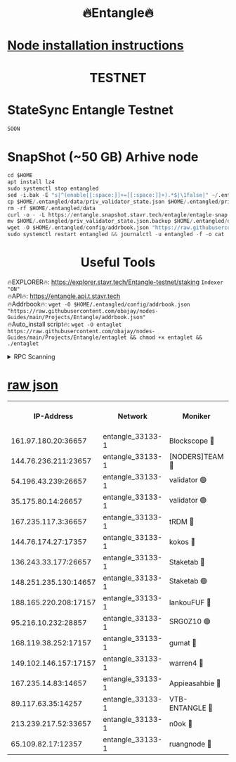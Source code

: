 <h1 align="center"> 🔥Entangle🔥</h1>

[Node installation instructions](https://github.com/obajay/nodes-Guides/tree/main/Projects/Entangle)
=

<h1 align="center"> TESTNET</h1>

# StateSync Entangle Testnet
```python
SOON
```
# SnapShot (~50 GB) Arhive node
```python
cd $HOME
apt install lz4
sudo systemctl stop entangled
sed -i.bak -E "s|^(enable[[:space:]]+=[[:space:]]+).*$|\1false|" ~/.entangled/config/config.toml
cp $HOME/.entangled/data/priv_validator_state.json $HOME/.entangled/priv_validator_state.json.backup
rm -rf $HOME/.entangled/data
curl -o - -L https://entangle.snapshot.stavr.tech/entagle/entagle-snap.tar.lz4 | lz4 -c -d - | tar -x -C $HOME/.entangled --strip-components 2
mv $HOME/.entangled/priv_validator_state.json.backup $HOME/.entangled/data/priv_validator_state.json
wget -O $HOME/.entangled/config/addrbook.json "https://raw.githubusercontent.com/obajay/nodes-Guides/main/Projects/Entangle/addrbook.json"
sudo systemctl restart entangled && journalctl -u entangled -f -o cat
```
 <h1 align="center"> Useful Tools</h1>
 
🔥EXPLORER🔥: https://explorer.stavr.tech/Entangle-testnet/staking        `Indexer "ON"` \
🔥API🔥:      https://entangle.api.t.stavr.tech \
🔥Addrbook🔥: ```wget -O $HOME/.entangled/config/addrbook.json "https://raw.githubusercontent.com/obajay/nodes-Guides/main/Projects/Entangle/addrbook.json"``` \
🔥Auto_install script🔥:  `wget -O entaglet https://raw.githubusercontent.com/obajay/nodes-Guides/main/Projects/Entangle/entaglet && chmod +x entaglet && ./entaglet`


<details>
<summary>RPC Scanning</summary>

<h2 align="center"> We scan nodes in real time every 4 hours. And we provide the final result of RPC endpoints.
We cannot influence the operation of these nodes in any way. </h2>


```python
If Voting Power is higher than 0 --> then the Node is a validator of the network and may be subject to attack and be a potential threat to the chain.
```
```python
We marked such validators with a red symbol
```

</details>

[raw json](https://rpc-check.entangt.stavr.tech/entangt/rpc-entangt-result.json)
=


<table><tr><th>IP-Address</th><th>Network</th><th>Moniker</th><th>Latest Block Height</th><th>Earliest Block Height</th><th>Catching Up</th><th>Tx Index</th><th>Voting Power</th><th>Scan Time</th></tr><tr><td>161.97.180.20:36657</td><td>entangle_33133-1</td><td>Blockscope 🔴</td><td>1380915</td><td>1</td><td>False</td><td>off</td><td>259586473635098</td><td>2023-12-29T04:39:46.616349980UTC</td></tr><tr><td>144.76.236.211:23657</td><td>entangle_33133-1</td><td>[NODERS]TEAM 🔴</td><td>1380918</td><td>1</td><td>False</td><td>off</td><td>47049700500000000</td><td>2023-12-29T04:39:59.120664775UTC</td></tr><tr><td>54.196.43.239:26657</td><td>entangle_33133-1</td><td>validator 🟢</td><td>1380919</td><td>1</td><td>False</td><td>on</td><td>0</td><td>2023-12-29T04:40:05.738908108UTC</td></tr><tr><td>35.175.80.14:26657</td><td>entangle_33133-1</td><td>validator 🟢</td><td>1380919</td><td>1</td><td>False</td><td>on</td><td>0</td><td>2023-12-29T04:40:06.593855227UTC</td></tr><tr><td>167.235.117.3:36657</td><td>entangle_33133-1</td><td>tRDM 🔴</td><td>1380920</td><td>1</td><td>False</td><td>on</td><td>61819660338000</td><td>2023-12-29T04:40:06.854527121UTC</td></tr><tr><td>144.76.174.27:17357</td><td>entangle_33133-1</td><td>kokos 🔴</td><td>1380918</td><td>145001</td><td>False</td><td>on</td><td>89890100000000</td><td>2023-12-29T04:39:55.996228305UTC</td></tr><tr><td>136.243.33.177:26657</td><td>entangle_33133-1</td><td>Staketab 🔴</td><td>1380919</td><td>660001</td><td>False</td><td>on</td><td>84380514827080</td><td>2023-12-29T04:40:01.490945295UTC</td></tr><tr><td>148.251.235.130:14657</td><td>entangle_33133-1</td><td>Staketab 🟢</td><td>1380915</td><td>660801</td><td>False</td><td>on</td><td>0</td><td>2023-12-29T04:39:46.367201696UTC</td></tr><tr><td>188.165.220.208:17157</td><td>entangle_33133-1</td><td>lankouFUF 🔴</td><td>1380916</td><td>725001</td><td>False</td><td>on</td><td>180899900000002</td><td>2023-12-29T04:39:51.619160946UTC</td></tr><tr><td>95.216.10.232:28857</td><td>entangle_33133-1</td><td>SRG0Z10 🟢</td><td>1380914</td><td>842001</td><td>False</td><td>off</td><td>0</td><td>2023-12-29T04:39:44.020849820UTC</td></tr><tr><td>168.119.38.252:17157</td><td>entangle_33133-1</td><td>gumat 🔴</td><td>1380915</td><td>962001</td><td>False</td><td>on</td><td>314013548351851</td><td>2023-12-29T04:39:51.333712494UTC</td></tr><tr><td>149.102.146.157:17157</td><td>entangle_33133-1</td><td>warren4 🔴</td><td>1380918</td><td>1054001</td><td>False</td><td>on</td><td>331527178365442</td><td>2023-12-29T04:39:58.881931963UTC</td></tr><tr><td>167.235.14.83:14657</td><td>entangle_33133-1</td><td>Appieasahbie 🔴</td><td>1380919</td><td>1076001</td><td>False</td><td>on</td><td>44568809900999996</td><td>2023-12-29T04:40:05.989947237UTC</td></tr><tr><td>89.117.63.35:14257</td><td>entangle_33133-1</td><td>VTB-ENTANGLE 🔴</td><td>1380918</td><td>1162001</td><td>False</td><td>off</td><td>115826514071325</td><td>2023-12-29T04:39:56.479507786UTC</td></tr><tr><td>213.239.217.52:33657</td><td>entangle_33133-1</td><td>n0ok 🔴</td><td>1380919</td><td>1280919</td><td>False</td><td>off</td><td>46574292273662988</td><td>2023-12-29T04:40:04.390099405UTC</td></tr><tr><td>65.109.82.17:12357</td><td>entangle_33133-1</td><td>ruangnode 🔴</td><td>1380915</td><td>1312001</td><td>False</td><td>off</td><td>262701785360543</td><td>2023-12-29T04:39:47.009450592UTC</td></tr></table>
